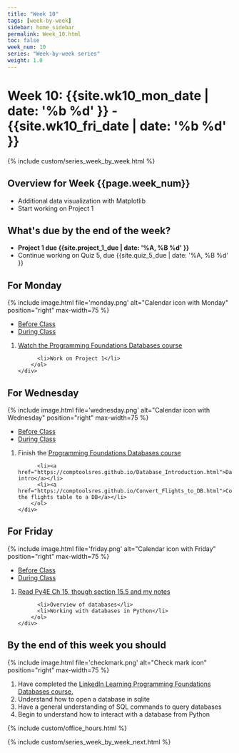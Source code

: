 ```yaml
---
title: "Week 10"
tags: [week-by-week]
sidebar: home_sidebar
permalink: Week_10.html
toc: false
week_num: 10
series: "Week-by-week series"
weight: 1.0
---
```


# Week 10: {{site.wk10_mon_date | date: '%b %d' }} - {{site.wk10_fri_date | date: '%b %d' }}

{% include custom/series_week_by_week.html %}

## Overview for Week {{page.week_num}}

* Additional data visualization with Matplotlib
* Start working on Project 1

## What's due by the end of the week?

* **Project 1 due {{site.project_1_due | date: '%A, %B %d' }}**
* Continue working on Quiz 5, due {{site.quiz_5_due | date: '%A, %B %d' }}

## For Monday

{% include image.html file='monday.png' alt="Calendar icon with Monday" position="right" max-width=75 %}

<ul id="MondayTabs" class="nav nav-tabs">
    <li class="active"><a href="#MonBefore" data-toggle="tab">Before Class</a></li>
    <li><a href="#MonDuring" data-toggle="tab">During Class</a></li>
</ul>
<div class="tab-content">
    <div role="tabpanel" class="tab-pane active" id="MonBefore">
        <ol>
          <li><a href="LinkedInLearningDatabases.html">Watch the Programming Foundations Databases course</a></li>
        </ol>
    </div>
    <div role="tabpanel" class="tab-pane" id="MonDuring">
        <ol>
          
          <li>Work on Project 1</li>
        </ol>
    </div>
</div>

## For Wednesday

{% include image.html file='wednesday.png' alt="Calendar icon with Wednesday" position="right" max-width=75 %}

<ul id="WednesdayTabs" class="nav nav-tabs">
    <li class="active"><a href="#WedBefore" data-toggle="tab">Before Class</a></li>
    <li><a href="#WedDuring" data-toggle="tab">During Class</a></li>
</ul>
<div class="tab-content">
    <div role="tabpanel" class="tab-pane active" id="WedBefore">
        <ol>
          <li>Finish the <a href="LinkedInLearningDatabases.html">Programming Foundations Databases course</a></li>
        </ol>
    </div>
    <div role="tabpanel" class="tab-pane" id="WedDuring">
        <ol>
          
          <li><a href="https://comptoolsres.github.io/Database_Introduction.html">Database intro</a></li>
          <li><a href="https://comptoolsres.github.io/Convert_Flights_to_DB.html">Converting the flights table to a DB</a></li>
        </ol>
    </div>
</div>

## For Friday

{% include image.html file='friday.png' alt="Calendar icon with Friday" position="right" max-width=75 %}

<ul id="FridayTabs" class="nav nav-tabs">
    <li class="active"><a href="#FriBefore" data-toggle="tab">Before Class</a></li>
    <li><a href="#FriDuring" data-toggle="tab">During Class</a></li>
</ul>
<div class="tab-content">
    <div role="tabpanel" class="tab-pane active" id="FriBefore">
        <ol>
          <li><a href="https://github.com/comptoolsres/Jupyter_content/blob/main/py4e_ch15_databases.ipynb">Read Py4E Ch 15, though section 15.5 and my notes</a></li>
        </ol>
    </div>
    <div role="tabpanel" class="tab-pane" id="FriDuring">
        <ol>
          
          <li>Overview of databases</li>
          <li>Working with databases in Python</li>
        </ol>
    </div>
</div>

## By the end of this week you should

{% include image.html file='checkmark.png' alt="Check mark icon" position="right" max-width=75 %}

1. Have completed the <a href="LinkedInLearningDatabases.md">LinkedIn Learning Programming Foundations Databases course.</a>
1. Understand how to open a database in sqlite
1. Have a general understanding of SQL commands to query databases
1. Begin to understand how to interact with a database from Python

{% include custom/office_hours.html %}

{% include custom/series_week_by_week_next.html %}